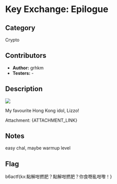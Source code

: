 # Key Exchange: Epilogue

## Category

Crypto

## Contributors

-   **Author:** grhkm
-   **Testers:** -

## Description

![](https://media.discordapp.net/attachments/933031272568221727/1140635045338554378/image.png?width=251&height=280)

My favourite Hong Kong idol, Lizzo!

Attachment: {ATTACHMENT_LINK}

## Notes

easy chal, maybe warmup level

## Flag

b6actf{kx:點解咁撚肥？點解咁撚肥？你食嘢亂咁嚟！}
